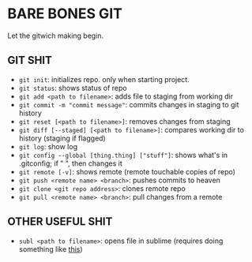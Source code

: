 # BARE BONES GIT

Let the gitwich making begin.

## GIT SHIT

- `git init`: initializes repo. only when starting project.
- `git status`: shows status of repo
- `git add <path to filename>`: adds file to staging from working dir
- `git commit -m "commit message"`: commits changes in staging to git history
- `git reset [<path to filename>]`: removes changes from staging
- `git diff [--staged] [<path to filename>]`: compares working dir to history (staging if flagged)
- `git log`: show log
- `git config --global [thing.thing] ["stuff"]`: shows what's in .gitconfig; if " ", then changes it
- `git remote [-v]`: shows remote (remote touchable copies of repo)
- `git push <remote name> <branch>`: pushes commits to heaven
- `git clone <git repo address>`: clones remote repo
- `git pull <remote name> <branch>`: pull changes from a remote

## OTHER USEFUL SHIT

- `subl <path to filename>`: opens file in sublime (requires doing something like [this](https://www.sublimetext.com/docs/2/osx_command_line.html))
